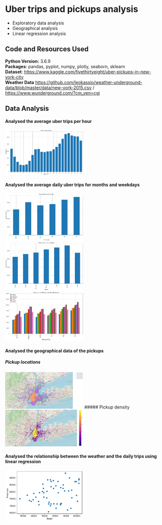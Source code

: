 # Uber trips and pickups analysis
* Exploratory data analysis
* Geographical analysis
* Linear regression analysis

## Code and Resources Used
**Python Version:** 3.6.9  
**Packages**: pandas, pyplot, numpy, plotly, seaborn, sklearn  
**Dataset**: https://www.kaggle.com/fivethirtyeight/uber-pickups-in-new-york-city   
**Weather Data** https://github.com/leokassio/weather-underground-data/blob/master/data/new-york-2015.csv / https://www.wunderground.com/?cm_ven=cgi  

## Data Analysis
#### Analysed the average uber trips per hour  
<img src="https://raw.githubusercontent.com/timstracke/uber_trips_analysis/main/pictures/uber_hour_trips.png" width=50% height=50%> 

#### Analysed the average daily uber trips for months and weekdays  
<img src="https://raw.githubusercontent.com/timstracke/uber_trips_analysis/main/pictures/uber_month_trips.png" width=50% height=50%>  
<img src="https://raw.githubusercontent.com/timstracke/uber_trips_analysis/main/pictures/uber_weekday_trips.png" width=50% height=50%>  
<img src="https://raw.githubusercontent.com/timstracke/uber_trips_analysis/main/pictures/uber_month_weekday_trips.png" width=50% height=50%>  

#### Analysed the geographical data of the pickups  
##### Pickup locations
<img src="https://raw.githubusercontent.com/timstracke/uber_trips_analysis/main/pictures/uber_geo_points.png" width=50% height=50%>  
##### Pickup density
<img src="https://raw.githubusercontent.com/timstracke/uber_trips_analysis/main/pictures/uber_geo_density.png" width=50% height=50%>  

#### Analysed the relationship between the weather and the daily trips using linear regression  
<img src="https://raw.githubusercontent.com/timstracke/uber_trips_analysis/main/pictures/uber_lr_scatterplot.png" width=50% height=50%>  

